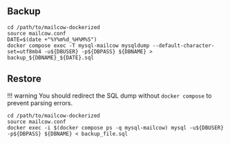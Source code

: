 ## Backup

```
cd /path/to/mailcow-dockerized
source mailcow.conf
DATE=$(date +"%Y%m%d_%H%M%S")
docker compose exec -T mysql-mailcow mysqldump --default-character-set=utf8mb4 -u${DBUSER} -p${DBPASS} ${DBNAME} > backup_${DBNAME}_${DATE}.sql
```

## Restore

!!! warning
    You should redirect the SQL dump without `docker compose` to prevent parsing errors.

```
cd /path/to/mailcow-dockerized
source mailcow.conf
docker exec -i $(docker compose ps -q mysql-mailcow) mysql -u${DBUSER} -p${DBPASS} ${DBNAME} < backup_file.sql
```